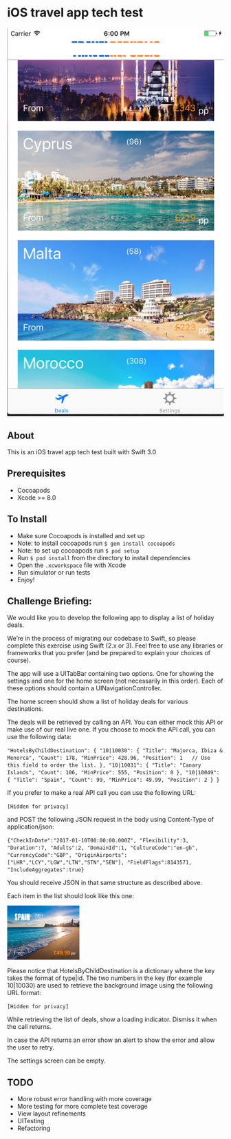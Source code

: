 iOS travel app tech test
========================

![screenshot](https://github.com/JonnyPickard/iOS-travel-app/blob/master/screenshots/screenshotSimulator1.png)

About
-----
This is an iOS travel app tech test built with Swift 3.0

Prerequisites
-------------
- Cocoapods
- Xcode >= 8.0

To Install
----------
- Make sure Cocoapods is installed and set up
- Note: to install cocoapods run ``$ gem install cocoapods``
- Note: to set up cocoapods run ``$ pod setup``
- Run ``$ pod install`` from the directory to install dependencies
- Open the ``.xcworkspace`` file with Xcode
- Run simulator or run tests
- Enjoy!

Challenge Briefing:
------------------
We would like you to develop the following app to display a list of holiday deals.  

We’re in the process of migrating our codebase to Swift, so please complete this exercise using Swift (2.x or 3). Feel free to use any libraries or frameworks that you prefer (and be prepared to explain your choices of course).  

The app will use a UITabBar containing two options. One for showing the settings and one for the home screen (not necessarily in this order). Each of these options should contain a UINavigationController.   

The home screen should show a list of holiday deals for various destinations.  

The deals will be retrieved by calling an API. You can either mock this API or make use of our real live one. If you choose to mock the API call, you can use the following data:

``
    "HotelsByChildDestination": {
      "10|10030": {
        "Title": "Majorca, Ibiza & Menorca",
        "Count": 178,
        "MinPrice": 428.96,
        "Position": 1   // Use this field to order the list.
      },
      "10|10031": {
        "Title": "Canary Islands",
        "Count": 106,
        "MinPrice": 555,
        "Position": 0
      },
      "10|10049": {
        "Title": "Spain",
        "Count": 99,
        "MinPrice": 49.99,
        "Position": 2
      }
    }
``

If you prefer to make a real API call you can use the following URL:  

``
[Hidden for privacy]
``

and POST the following JSON request in the body using Content-Type of application/json:  

``
{"CheckInDate":"2017-01-10T00:00:00.000Z", "Flexibility":3, "Duration":7, "Adults":2, "DomainId":1, "CultureCode":"en-gb", "CurrencyCode":"GBP", "OriginAirports":["LHR","LCY","LGW","LTN","STN","SEN"], "FieldFlags":8143571, "IncludeAggregates":true}
``

You should receive JSON in that same structure as described above.

Each item in the list should look like this one:

![item](https://github.com/JonnyPickard/iOS-travel-app/blob/master/screenshots/image1.png)

Please notice that HotelsByChildDestination is a dictionary where the key takes the format of type|id. The two numbers in the key (for example 10|10030) are used to retrieve the background image using the following URL format:  

``
[Hidden for privacy]
``

While retrieving the list of deals, show a loading indicator. Dismiss it when the call returns.

In case the API returns an error show an alert to show the error and allow the user to retry.

The settings screen can be empty.

TODO
-----

- More robust error handling with more coverage
- More testing for more complete test coverage
- View layout refinements
- UITesting
- Refactoring
